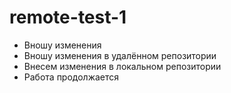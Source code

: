 # remote-test-1
* Вношу изменения
* Вношу изменения в удалённом репозитории
* Внесем изменения в локальном репозитории
* Работа продолжается
